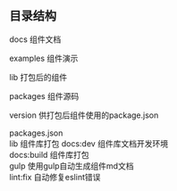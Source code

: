 ## 目录结构  
docs 组件文档

examples 组件演示

lib 打包后的组件

packages 组件源码

version 供打包后组件使用的package.json

packages.json  
  lib 组件库打包
  docs:dev 组件库文档开发环境  
  docs:build 组件库打包  
  gulp 使用gulp自动生成组件md文档  
  lint:fix 自动修复eslint错误  
